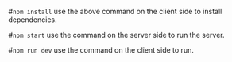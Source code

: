 #`npm install`
use the above command on the client side to install dependencies.

#`npm start`
use the command on the server side to run the server.

#`npm run dev`
use the command on the client side to run.